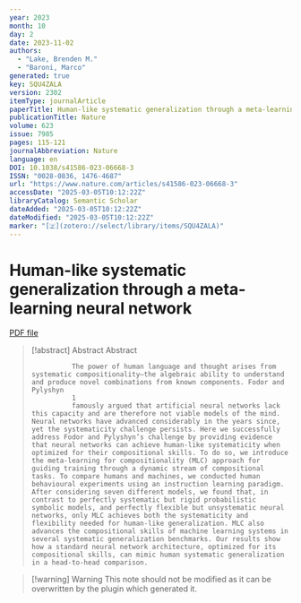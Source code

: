 ```yaml
---
year: 2023
month: 10
day: 2
date: 2023-11-02
authors:
  - "Lake, Brenden M."
  - "Baroni, Marco"
generated: true
key: SQU4ZALA
version: 2302
itemType: journalArticle
paperTitle: Human-like systematic generalization through a meta-learning neural network
publicationTitle: Nature
volume: 623
issue: 7985
pages: 115-121
journalAbbreviation: Nature
language: en
DOI: 10.1038/s41586-023-06668-3
ISSN: "0028-0836, 1476-4687"
url: "https://www.nature.com/articles/s41586-023-06668-3"
accessDate: "2025-03-05T10:12:22Z"
libraryCatalog: Semantic Scholar
dateAdded: "2025-03-05T10:12:22Z"
dateModified: "2025-03-05T10:12:22Z"
marker: "[🇿](zotero://select/library/items/SQU4ZALA)"
---
```


# Human-like systematic generalization through a meta-learning neural network

[PDF file](/Papers/PDFs/Lake%20and%20Baroni%202023undefined%20-%20Human-like%20systematic%20generalization%20through%20a%20meta-learning%20neural%20network.pdf)

> [!abstract] Abstract
> Abstract
>             
>               The power of human language and thought arises from systematic compositionality—the algebraic ability to understand and produce novel combinations from known components. Fodor and Pylyshyn
>               1
>               famously argued that artificial neural networks lack this capacity and are therefore not viable models of the mind. Neural networks have advanced considerably in the years since, yet the systematicity challenge persists. Here we successfully address Fodor and Pylyshyn’s challenge by providing evidence that neural networks can achieve human-like systematicity when optimized for their compositional skills. To do so, we introduce the meta-learning for compositionality (MLC) approach for guiding training through a dynamic stream of compositional tasks. To compare humans and machines, we conducted human behavioural experiments using an instruction learning paradigm. After considering seven different models, we found that, in contrast to perfectly systematic but rigid probabilistic symbolic models, and perfectly flexible but unsystematic neural networks, only MLC achieves both the systematicity and flexibility needed for human-like generalization. MLC also advances the compositional skills of machine learning systems in several systematic generalization benchmarks. Our results show how a standard neural network architecture, optimized for its compositional skills, can mimic human systematic generalization in a head-to-head comparison.

>[!warning] Warning
> This note should not be modified as it can be overwritten by the plugin which generated it.

